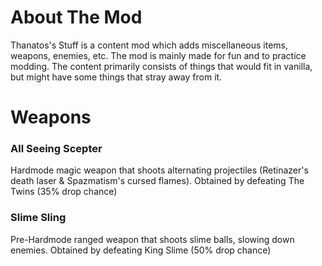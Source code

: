# About The Mod

Thanatos's Stuff is a content mod which adds miscellaneous items, weapons, enemies, etc. The mod is mainly made for fun and to practice modding. The content primarily consists of things that would fit in vanilla, but might have some things that stray away from it.

# Weapons

### All Seeing Scepter
Hardmode magic weapon that shoots alternating projectiles (Retinazer's death laser & Spazmatism's cursed flames). Obtained by defeating The Twins (35% drop chance)

### Slime Sling
Pre-Hardmode ranged weapon that shoots slime balls, slowing down enemies. Obtained by defeating King Slime (50% drop chance)
